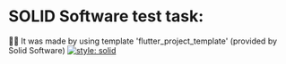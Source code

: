 # SOLID Software test task:
🤝🏼 It was made by using template 'flutter_project_template' (provided by Solid Software)
[![style: solid](https://img.shields.io/badge/style-solid-orange)](https://pub.dev/packages/solid_lints)